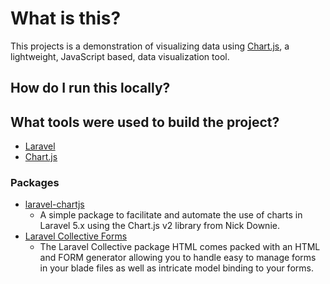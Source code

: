 # What is this?

This projects is a demonstration of visualizing data using [Chart.js](https://www.chartjs.org/docs/latest/), a  lightweight, JavaScript based, data visualization tool.

## How do I run this locally?

## What tools were used to build the project?
- [Laravel](https://laravel.com/docs/8.x)
- [Chart.js](https://www.chartjs.org/docs/latest/)

### Packages
- [laravel-chartjs](https://github.com/fxcosta/laravel-chartjs)
    - A simple package to facilitate and automate the use of charts in Laravel 5.x using the Chart.js v2 library from Nick Downie.
- [Laravel Collective Forms](https://laravelcollective.com/docs/6.x/html)
    - The Laravel Collective package HTML comes packed with an HTML and FORM generator allowing you to handle easy to manage forms in your blade files as well as intricate model binding to your forms.
